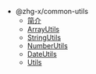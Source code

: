 <!-- 侧边栏配置 -->

* @zhg-x/common-utils
  * [简介](utils-docs/README.md)
  * [ArrayUtils](utils-docs/ArrayUtils.md)
  * [StringUtils](utils-docs/StringUtils.md)
  * [NumberUtils](utils-docs/NumberUtils.md)
  * [DateUtils](utils-docs/DateUtils.md)
  * [Utils](utils-docs/Utils.md)
